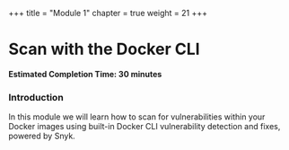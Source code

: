 +++
title = "Module 1"
chapter = true
weight = 21
+++

# Scan with the Docker CLI

**Estimated Completion Time: 30 minutes**

### Introduction

In this module we will learn how to scan for vulnerabilities within your Docker images using built-in Docker CLI vulnerability detection and fixes, powered by Snyk.

